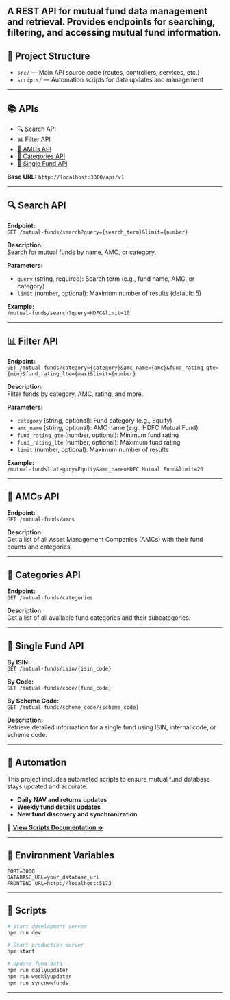 ## A REST API for mutual fund data management and retrieval. Provides endpoints for searching, filtering, and accessing mutual fund information.



## 📁 Project Structure

- `src/` — Main API source code (routes, controllers, services, etc.)
- `scripts/` — Automation scripts for data updates and management

---

## 📚 APIs

- [🔍 Search API](#-search-api)
- [📊 Filter API](#-filter-api)
- [🏢 AMCs API](#-amcs-api)
- [📂 Categories API](#-categories-api)
- [🎯 Single Fund API](#-single-fund-api)

**Base URL:** `http://localhost:3000/api/v1`

---

## 🔍 Search API

**Endpoint:**  
`GET /mutual-funds/search?query={search_term}&limit={number}`

**Description:**  
Search for mutual funds by name, AMC, or category.

**Parameters:**

- `query` (string, required): Search term (e.g., fund name, AMC, or category)
- `limit` (number, optional): Maximum number of results (default: 5)

**Example:**  
`/mutual-funds/search?query=HDFC&limit=10`

---

## 📊 Filter API

**Endpoint:**  
`GET /mutual-funds?category={category}&amc_name={amc}&fund_rating_gte={min}&fund_rating_lte={max}&limit={number}`

**Description:**  
Filter funds by category, AMC, rating, and more.

**Parameters:**

- `category` (string, optional): Fund category (e.g., Equity)
- `amc_name` (string, optional): AMC name (e.g., HDFC Mutual Fund)
- `fund_rating_gte` (number, optional): Minimum fund rating
- `fund_rating_lte` (number, optional): Maximum fund rating
- `limit` (number, optional): Maximum number of results

**Example:**  
`/mutual-funds?category=Equity&amc_name=HDFC Mutual Fund&limit=20`

---

## 🏢 AMCs API

**Endpoint:**  
`GET /mutual-funds/amcs`

**Description:**  
Get a list of all Asset Management Companies (AMCs) with their fund counts and categories.

---

## 📂 Categories API

**Endpoint:**  
`GET /mutual-funds/categories`

**Description:**  
Get a list of all available fund categories and their subcategories.

---

## 🎯 Single Fund API

**By ISIN:**  
`GET /mutual-funds/isin/{isin_code}`

**By Code:**  
`GET /mutual-funds/code/{fund_code}`

**By Scheme Code:**  
`GET /mutual-funds/scheme_code/{scheme_code}`

**Description:**  
Retrieve detailed information for a single fund using ISIN, internal code, or scheme code.

---

## 🤖 Automation

This project includes automated scripts to ensure mutual fund database stays updated and accurate:

- **Daily NAV and returns updates**
- **Weekly fund details updates**
- **New fund discovery and synchronization**

📖 **[View Scripts Documentation →](scripts/README.md)**

---

## 📝 Environment Variables

```env
PORT=3000
DATABASE_URL=your_database_url
FRONTEND_URL=http://localhost:5173
```

---

## 🔧 Scripts

```bash
# Start development server
npm run dev

# Start production server
npm start

# Update fund data
npm run dailyupdater
npm run weeklyupdater
npm run syncnewfunds
```

---
